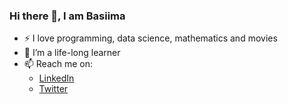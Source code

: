 ### Hi there 👋, I am Basiima

- ⚡ I love programming, data science, mathematics and movies
- 🌱 I’m a life-long learner
- 📫 Reach me on:
    - [LinkedIn](https://www.linkedin.com/in/mrbasiima/)
    - [Twitter](https://twitter.com/mrbasiima)
